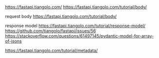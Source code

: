 https://fastapi.tiangolo.com/
https://fastapi.tiangolo.com/tutorial/body/

request body
https://fastapi.tiangolo.com/tutorial/body/

response model
https://fastapi.tiangolo.com/tutorial/response-model/
https://github.com/tiangolo/fastapi/issues/56
https://stackoverflow.com/questions/61497145/pydantic-model-for-array-of-jsons

https://fastapi.tiangolo.com/tutorial/metadata/